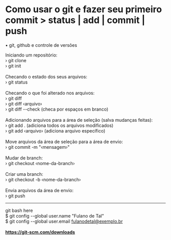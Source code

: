 # Como usar o git e fazer seu primeiro commit > status | add | commit | push <br>
• git, github e controle de versões

Iniciando um repositório:
<br>
› git clone
<br>
› git init
<br><br>
Checando o estado dos seus arquivos:
<br>
› git status
<br><br>
Checando o que foi alterado nos arquivos:
<br>
› git diff
<br>
› git diff ‹arquivo›
<br>
› git diff --check (checa por espaços em branco)
<br><br>
Adicionando arquivos para a área de seleção (salva mudanças feitas):
<br>
› git add . (adiciona todos os arquivos modificados)
<br>
› git add ‹arquivo› (adiciona arquivo específico)
<br><br>
Move arquivos da área de seleção para a área de envio:
<br>
› git commit -m "‹mensagem›"
<br><br>
Mudar de branch:
<br>
› git checkout ‹nome-da-branch›
<br><br>
Criar uma branch:
<br>
› git checkout -b ‹nome-da-branch›
<br><br>
Envia arquivos da área de envio:
<br>
› git push
<br><hr>
git bash here <br> 
$ git config --global user.name "Fulano de Tal" <br>
$ git config --global user.email fulanodetal@exemplo.br <br> 
<br>
**https://git-scm.com/downloads**
